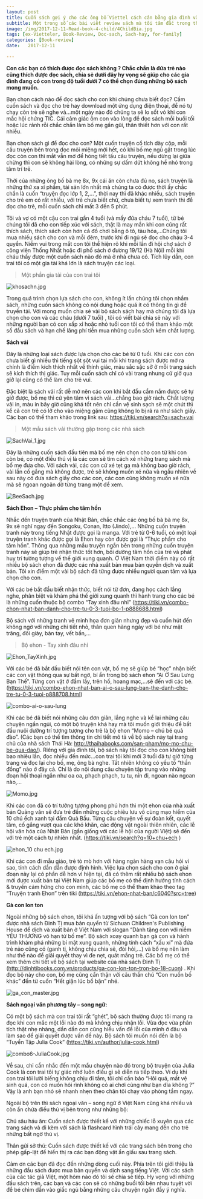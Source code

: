 ```yaml
---
layout: post
title: Cuốn sách gợi ý cho các ông bố Viettel cách cân bằng gia đình và công việc!
subtitle: Một trong số các bài viết review sách mà tôi tâm đắc trong thời gian làm việc ở Viettel.
image: /img/2017-12-11-Read-book-4-child/4ChildBia.jpg
tags: [ex-Vietteler, Book-Review, Doc-sach, Sach-hay, for-family]
categories: [Book-review]
date:   2017-12-11

---
```

**Con các bạn có thích được đọc sách không ? Chắc chắn là đứa trẻ nào cũng thích được đọc sách, chia sẻ dưới đây hy vọng sẽ giúp cho các gia đình đang có con trong độ tuổi dưới 7 có thể chọn đúng những bộ sách mong muốn.**

Bạn chọn cách nào để đọc sách cho con khi chúng chưa biết đọc? Cầm cuốn sách và đọc cho trẻ hay download một ứng dụng điện thoại, để nó tự chạy còn trẻ sẽ nghe và…một ngày nào đó chúng ta sẽ lo sốt vó khi con mắc hội chứng TIC. Cái cảm giác ôm con vào lòng để đọc sách mỗi buổi tối hoặc lúc rảnh rỗi chắc chắn làm bố mẹ gần gũi, thân thiết hơn với con rất nhiều.  

Bạn chọn sách gì để đọc cho con? Một cuốn truyện cổ tích dày cộp, mỗi câu truyện bên trong đọc mỏi miệng mới hết, có khi bố mẹ ngủ gật trong lúc đọc còn con thì mắt vẫn mở để hóng tiết tấu câu truyện, nếu dừng lại giữa chừng thì con sẽ không hài lòng, có những sự dấm dứt không hề nhỏ trong tâm trí trẻ.

Thời của những ông bố bà mẹ 8x, 9x cái ăn còn chưa đủ no, sách truyện là những thứ xa xỉ phẩm, tài sản lớn nhất mà chúng ta có được thời ấy chắc chắn là cuốn “truyện đọc lớp 1, 2,…”,  thời nay thì đã khác nhiều, sách truyện cho trẻ em có rất nhiều, với trẻ chưa biết chữ, chưa biết tự xem tranh thì để đọc cho trẻ, mỗi cuốn sách chỉ mất 3 đến 5 phút.

Tôi và vợ có một cậu con trai gần 4 tuổi (và mấy đứa cháu 7 tuổi), từ bé chúng tôi đã cho con tiếp xúc với sách, thật là may mắn khi con cũng rất thích sách, thích sách còn hơn cả đồ chơi bằng ô tô, tàu hỏa,…Chúng tôi mua nhiều sách cho con và mỗi đêm, trước khi đi ngủ sẽ đọc cho cháu 3-4 quyển. Niềm vui trong mắt con tôi thể hiện rõ khi mỗi lần đi hội chợ sách ở công viên Thống Nhất hoặc đi phố sách ở đường 19/12 (Hà Nội) mỗi khi cháu thấy được một cuốn sách nào đó mà ở nhà chưa có. Tích lũy dần, con trai tôi có một gia tài khá lớn là sách truyện các loại.

>Một phần gia tài của con trai tôi

![khosachn.jpg](/img/2017-12-11-Read-book-4-child/khosachn.jpg)

Trong quá trình chọn lựa sách cho con, không ít lần chúng tôi chọn nhầm sách, những cuốn sách không có nội dung hoặc quá ít có thông tin gì để truyền tải. Với mong muốn chia sẻ vài bộ sách sách hay mà chúng tôi đã lựa chọn cho con và các cháu (dưới 7 tuổi) , tôi có viết bài chia sẻ này với những người bạn có con xấp xỉ hoặc nhỏ tuổi con tôi có thể tham khảo một số đầu sách và hạn chế lãng phí tiền mua những cuốn sách kém chất lượng. 

**Sách vải**

Đây là những loại sách được lựa chọn cho các bé từ 0 tuổi. Khi các con còn chưa biết gì nhiều thì tiếng sột sột vui tai mỗi khi trang sách được mở ra chính là điểm kích thích nhất về thính giác, màu sắc sặc sỡ ở mỗi trang sách sẽ kích thích thị giác. Tuy mỗi cuốn sách chỉ có vài trang nhưng cứ giở qua giở lại cũng có thể làm cho trẻ vui.

Đặc biệt là sách vải rất dễ mở nên các con khi bắt đầu cầm nắm được sẽ tự giở được, bố mẹ thì cứ yên tâm vì sách vải…chẳng bao giờ rách. Chất lượng vải in, màu in bây giờ cũng khá tốt nên chỉ cần vệ sinh sạch sẽ một chút thì kể cả con trẻ có lỡ cho vào miệng gặm cũng không lo bị rã ra như sách giấy. Các bạn có thể tham khảo trong link sau: https://tiki.vn/search?q=sach+vai

>Một mẫu sách vải thường gặp trong các nhà sách

![SachVai_1.jpg](/img/2017-12-11-Read-book-4-child/SachVai_1.jpg)

Đây là những cuốn sách đầu tiên mà bố mẹ nên chọn cho con từ khi con còn bé, có một điều thú vị là các con sẽ tìm cách xé những trang sách mà bố mẹ đưa cho. Với sách vải, các con cứ xé tẹt ga mà không bao giờ rách, vài lần cố gắng mà không được, trẻ sẽ không muốn xé nữa và ngẫu nhiên về sau này có đưa sách giấy cho các con, các con cũng không muốn xé nữa mà sẽ ngoan ngoãn dở từng trang một để xem.

![BeeSach.jpg](/img/2017-12-11-Read-book-4-child/BeeSach.jpg)


**Sách Ehon – Thực phẩm cho tâm hồn**

Nhắc đến truyện tranh của Nhật Bản, chắc chắc các ông bố bà bà mẹ 8x, 9x sẽ nghĩ ngay đến Songoku, Conan, Itto (Jindo),… Những cuốn truyện tranh này trong tiếng Nhật được gọi là manga. Với trẻ từ 0-6 tuổi, có một loại truyện tranh khác được gọi là Ehon hay còn được gọi là “Thực phẩm cho tâm hồn”. Thông qua những mẩu truyện ngắn bên trong những cuốn truyện tranh này sẽ giúp trẻ nhận thức tốt hơn, bồi dưỡng tâm hồn của trẻ và phát huy trí tưởng tượng về thế giới xung quanh. Ở Việt Nam thời điểm này có rất nhiều bộ sách ehon đã được các nhà xuất bản mua bản quyền dịch và xuất bản. Tôi xin điểm một vài bộ sách đã từng được nhiều người quan tâm và lựa chọn cho con.

Với các bé bắt đầu biết nhận thức, biết nói từ đơn, đang học cách lắng nghe, phân biệt và khám phá thế giới xung quanh thì hành trang cho các bé là những cuốn thuộc bộ combo “Tay xinh đâu nhỉ” (https://tiki.vn/combo-ehon-nhat-ban-danh-cho-tre-tu-0-3-tuoi-bo-1-p888688.html)

Bộ sách với những tranh vẽ minh họa đơn giản nhưng đẹp và cuốn hút đến không ngờ với những chi tiết nhỏ, thân quen hàng ngày với bé như mặt trăng, đôi giày, bàn tay, vết bẩn,…

> Bộ ehon - Tay xinh đâu nhỉ

![Ehon_TayXinh.jpg](/img/2017-12-11-Read-book-4-child/Ehon_TayXinh.jpg)

Với các bé đã bắt đầu biết nói tên con vật, bố mẹ sẽ giúp bé “học” nhận biết các con vật thông qua sự bất ngờ, bí ẩn  trong bộ sách ehon “Ai Ở Sau Lưng Bạn Thế”. Từng con vật ở đầm lầy, trên hồ, hoang mạc,…sẽ đến với các bé. (https://tiki.vn/combo-ehon-nhat-ban-ai-o-sau-lung-ban-the-danh-cho-tre-tu-0-3-tuoi-p888708.html)


![combo-ai-o-sau-lung](/img/2017-12-11-Read-book-4-child/combo-ai-o-sau-lung.jpg)


Khi các bé đã biết nói những câu đơn giản, lắng nghe và kể lại những câu chuyện ngắn ngủi, có một bộ truyện khá hay mà tôi muốn giới thiệu để bắt đầu nuôi dưỡng trí tượng tượng cho trẻ là bộ ehon “Momo – chú bé quả đào”. (Các bạn có thể tìm thông tin chi tiết mô tả về bộ sách này tại trang chủ của nhà sách Thái Hà: http://thaihabooks.com/san-pham/mo-mo-chu-be-qua-dao/). Riêng với gia đình tôi, bộ sách này tôi đọc cho con không biết bao nhiêu lần, đọc nhiều đến mức…con trai tôi khi mới 3 tuổi đã tự giở từng trang và đọc lại cho bố, mẹ, ông bà nghe. Tất nhiên không có yếu tố “thần đồng” nào ở đây cả. Chỉ là do nội dung câu chuyện tập trung vào những đoạn hội thoại ngắn như  oa oa, phạch phạch, tu tu, nín đi, ngoan nào ngoan nào,…


![Momo.jpg](/img/2017-12-11-Read-book-4-child/Momo.jpg)

Khi các con đã có trí tưởng tượng phong phú hơn thì một ehon của nhà xuất bản Quảng văn sẽ đưa trẻ đến những cuộc phiêu lưu vô cùng mạo hiểm của 10 chú ếch xanh tại đầm Quả Bầu. Từng câu chuyện về sự đoàn kết, quyết tâm, cố gắng vượt qua các khó khăn, các động vật ngoài thiên nhiên, các lễ hội văn hóa của Nhật Bản (gần giống với các lễ hội của người Việt) sẽ đến với trẻ một cách tự nhiên nhất. (https://tiki.vn/search?q=10+chu+ech )

![ehon_10 chu ech.jpg](/img/2017-12-11-Read-book-4-child/ehon_10-chu-ech.jpg)

Khi các con đi mẫu giáo, trẻ tò mò hơn với hàng ngàn hàng vạn câu hỏi vì sao, tính cách dần dần được định hình. Việc lựa chọn sách cho con ở giai đoạn này lại có phần dễ hơn vì hiện tại, đã có thêm rất nhiều bộ sách ehon mới được xuất bản tại Việt Nam giúp các bố mẹ có thể định hướng tính cách & truyền cảm hứng cho con mình, các bố mẹ có thể tham khảo theo tag “Truyện tranh Ehon” trên tiki (https://tiki.vn/ehon-nhat-ban/c6040?src=tree)

**Gà con lon ton**

Ngoài những bộ sách ehon, tôi khá ấn tượng với bộ sách “Gà con lon ton” được nhà sách  Đinh Tị mua bản quyền từ Sichuan Children's Publishing House để dịch và xuất bản ở Việt Nam với slogan “Dành tặng con với niềm YÊU THƯƠNG vô hạn từ bố mẹ”. Bộ sách xoay quanh bạn gà con và hành trình khám phá những bí mật xung quanh, những tính cách “xấu xí” mà đứa trẻ nào cũng có (ganh tị, không chịu chia sẻ, đòi hỏi,…) và bố mẹ nên làm như thế nào để giải quyết thay vì đe nẹt, quát mắng trẻ. Các bố mẹ có thể xem thêm chi tiết về bộ sách tại website của nhà sách Đinh Tị (http://dinhtibooks.com.vn/products/ga-con-lon-ton-tron-bo-18-cuon) . Khi đọc bộ này cho con, bố mẹ cũng cẩn thận với câu thần chú “Con muốn bố khác” đến từ cuốn “Hết giận lúc bố bận” nhé.


![ga_con_master.jpg](/img/2017-12-11-Read-book-4-child/ga_con_master.jpg)



**Sách ngoại văn phương tây – song ngữ:**

Có một bộ sách mà con trai tôi rất “ghét”, bộ sách thường được tôi mang ra đọc khi con mắc một lỗi nào đó mà không chịu nhận lỗi. Vừa đọc vừa phân tích thật nhẹ nhàng, dần dần con cũng hiểu vấn đề lỗi của mình ở đâu và làm sao để giải quyết được vấn đề này. Bộ sách tôi muốn nói đến là bộ “Tuyển Tập Julia Cook” (https://tiki.vn/author/julia-cook.html)

![combo6-JuliaCook.jpg](/img/2017-12-11-Read-book-4-child/combo6-JuliaCook.jpg)

Về sau, chỉ cần nhắc đến một mẩu chuyện nào đó trong bộ truyện của Julia Cook là con trai tôi tự giác nhớ luôn điều gì sẽ diễn ra tiếp theo. Ví dụ khi con trai tôi lười biếng không chịu đi tắm, tôi chỉ cần bảo “Hôi quá, mất vệ sinh quá, con có muốn hôi rình không có ai chơi cùng như bạn dĩa không ?” Vậy là anh bạn nhỏ sẽ nhanh nhẹn theo chân tôi chạy vào phòng tắm ngay.

Ngoài bộ trên thì sách ngoại văn – song ngữ ở Việt Nam cũng khá nhiều và còn ẩn chứa điều thú vị bên trong như những bộ:

Chú sâu háu ăn: Cuốn sách được thiết kế với những chiếc lỗ xuyên qua các trang sách và đi kèm với sách là flashcard hình trái cây mang đến cho trẻ những bất ngờ thú vị.  

Thân gửi sở thú: Cuốn sách được thiết kế với các trang sách bên trong cho phép gấp-lật để hiển thị ra các bạn động vật ẩn giấu sau trang sách.

Cảm ơn các bạn đã đọc đến những dòng cuối này. Phía trên tôi giới thiệu là những đầu sách được mua bản quyền và dịch sang tiếng Việt. Với các sách của các tác giả Việt, một hôm nào đó tôi sẽ chia sẻ tiếp. Hy vọng với những đầu sách trên, các bạn và các con sẽ có những buổi tối bên nhau tuyệt vời để bé chìm dần vào giấc ngủ bằng những câu chuyện ngắn đầy ý nghĩa. 



